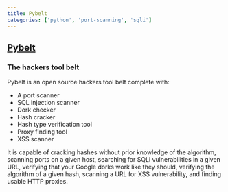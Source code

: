 ```yaml
---
title: Pybelt
categories: ['python', 'port-scanning', 'sqli']
---
```

## [Pybelt](https://github.com/Ekultek/Pybelt)

### The hackers tool belt


Pybelt is an open source hackers tool belt complete with:

 - A port scanner
 - SQL injection scanner
 - Dork checker
 - Hash cracker
 - Hash type verification tool
 - Proxy finding tool
 - XSS scanner
 
It is capable of cracking hashes without prior knowledge of the algorithm, scanning ports on a given host, searching for SQLi vulnerabilities in a given URL, verifying that your Google dorks work like they should, verifying the algorithm of a given hash, scanning a URL for XSS vulnerability, and finding usable HTTP proxies.
